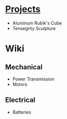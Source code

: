 # [Projects](/projects)

* Aluminum Rubik's Cube
* Tensegrity Sculpture

# Wiki

## Mechanical
* Power Transmission
* Motors

## Electrical
* Batteries
